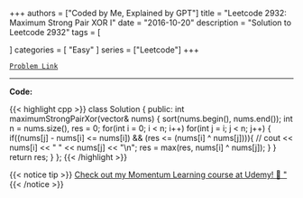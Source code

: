 
+++
authors = ["Coded by Me, Explained by GPT"]
title = "Leetcode 2932: Maximum Strong Pair XOR I"
date = "2016-10-20"
description = "Solution to Leetcode 2932"
tags = [
    
]
categories = [
    "Easy"
]
series = ["Leetcode"]
+++



[`Problem Link`](https://leetcode.com/problems/maximum-strong-pair-xor-i/description/)

---

**Code:**

{{< highlight cpp >}}
class Solution {
public:
    int maximumStrongPairXor(vector<int>& nums) {
        sort(nums.begin(), nums.end());
        int n = nums.size(), res = 0;
        for(int i = 0; i < n; i++)
        for(int j = i; j < n; j++) {
            if((nums[j] - nums[i] <= nums[i]) && (res <= (nums[i] ^ nums[j]))){
                // cout << nums[i] << " " << nums[j] << "\n";
                res = max(res, nums[i] ^ nums[j]);
            }
        }
        return res;
    }
};
{{< /highlight >}}



{{< notice tip >}}
[Check out my Momentum Learning course at Udemy! 🚀 "](https://www.udemy.com/course/blind-75-the-data-structures-and-algorithms-essentials/)
{{< /notice >}}

